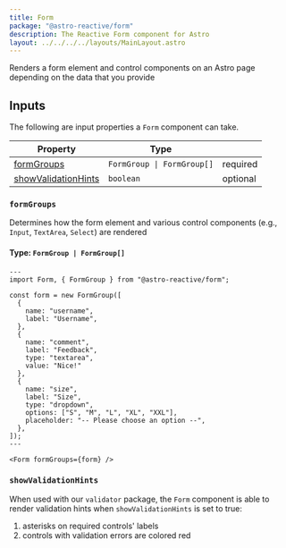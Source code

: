 ```yaml
---
title: Form
package: "@astro-reactive/form"
description: The Reactive Form component for Astro
layout: ../../../../layouts/MainLayout.astro
---
```


Renders a form element and control components on an Astro page depending on the data that you provide

## Inputs

The following are input properties a `Form` component can take.

| Property | Type | |
|---|---|---|
| [formGroups](#formgroups) |  `FormGroup \| FormGroup[]` | required |
| [showValidationHints](#showvalidationhints) |  `boolean` | optional |

### `formGroups`

Determines how the form element and various control components (e.g., `Input`, `TextArea`, `Select`) are rendered

#### Type: `FormGroup | FormGroup[]`

```astro
---
import Form, { FormGroup } from "@astro-reactive/form";

const form = new FormGroup([
  {
    name: "username",
    label: "Username",
  },
  {
    name: "comment",
    label: "Feedback",
    type: "textarea",
    value: "Nice!"
  },
  {
    name: "size",
    label: "Size",
    type: "dropdown",
    options: ["S", "M", "L", "XL", "XXL"],
    placeholder: "-- Please choose an option --",
  },
]);
---

<Form formGroups={form} />
```

### `showValidationHints`

When used with our `validator` package, the `Form` component is able to render validation hints when `showValidationHints` is set to true:
1. asterisks on required controls' labels
2. controls with validation errors are colored red
